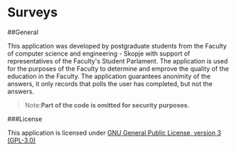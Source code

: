 Surveys
=======

##General

This application was developed by postgraduate students from the Faculty of computer science and engineering - Skopje with support of representatives of the Faculty's Student Parlament. The application is used for the purposes of the Faculty to determine and emprove the quality of the education in the Faculty. The application guarantees anonimity of the answers, it only records that polls the user has completed, but not the answers. 

>Note:**Part of the code is omitted for security purposes.**

###License

This application is licensed under [GNU General Public License, version 3 (GPL-3.0)](http://opensource.org/licenses/GPL-3.0)
